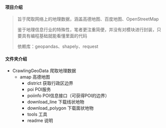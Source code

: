 #### 项目介绍

> 旨于爬取网络上的地理数据，涵盖高德地图、百度地图、OpenStreetMap
>
> 鉴于地理信息行业的特殊性，笔者更注重简便，并没有对模块进行封装，只要具有编程基础就能看懂里面的代码
>
> 依赖库：geopandas、shapely、request


#### 文件夹介绍

- CrawlingGeoData 爬取地理数据
    - amap 高德地图
        - district  获取行政区边界
        - poi       POI服务
        - poiinfo   POI信息接口（可获得POI的边界）
        - download_line 下载线状地物
        - download_polygon 下载面状地物
        - tools     工具
        - readme    说明
    